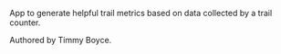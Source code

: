 App to generate helpful trail metrics based on data collected by a trail counter.

Authored by Timmy Boyce.
